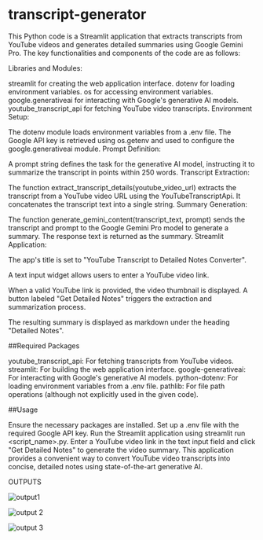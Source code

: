 # transcript-generator
This Python code is a Streamlit application that extracts transcripts from YouTube videos and generates detailed summaries using Google Gemini Pro. The key functionalities and components of the code are as follows:

Libraries and Modules:

streamlit for creating the web application interface.
dotenv for loading environment variables.
os for accessing environment variables.
google.generativeai for interacting with Google's generative AI models.
youtube_transcript_api for fetching YouTube video transcripts.
Environment Setup:

The dotenv module loads environment variables from a .env file.
The Google API key is retrieved using os.getenv and used to configure the google.generativeai module.
Prompt Definition:

A prompt string defines the task for the generative AI model, instructing it to summarize the transcript in points within 250 words.
Transcript Extraction:

The function extract_transcript_details(youtube_video_url) extracts the transcript from a YouTube video URL using the YouTubeTranscriptApi. It concatenates the transcript text into a single string.
Summary Generation:

The function generate_gemini_content(transcript_text, prompt) sends the transcript and prompt to the Google Gemini Pro model to generate a summary. The response text is returned as the summary.
Streamlit Application:

The app's title is set to "YouTube Transcript to Detailed Notes Converter".

A text input widget allows users to enter a YouTube video link.

When a valid YouTube link is provided, the video thumbnail is displayed.
A button labeled "Get Detailed Notes" triggers the extraction and summarization process.

The resulting summary is displayed as markdown under the heading "Detailed Notes".


##Required Packages

youtube_transcript_api: For fetching transcripts from YouTube videos.
streamlit: For building the web application interface.
google-generativeai: For interacting with Google's generative AI models.
python-dotenv: For loading environment variables from a .env file.
pathlib: For file path operations (although not explicitly used in the given code).



##Usage

Ensure the necessary packages are installed.
Set up a .env file with the required Google API key.
Run the Streamlit application using streamlit run <script_name>.py.
Enter a YouTube video link in the text input field and click "Get Detailed Notes" to generate the video summary.
This application provides a convenient way to convert YouTube video transcripts into concise, detailed notes using state-of-the-art generative AI.


OUTPUTS


![output1](https://github.com/user-attachments/assets/9e2f70f7-8fb0-497d-a117-265b866815b2)

![output 2](https://github.com/user-attachments/assets/0098f56f-edb4-4ee2-a71f-e10519cc575a)

![output 3](https://github.com/user-attachments/assets/6d405c3f-4c56-4143-b882-9c57a98d7244)





